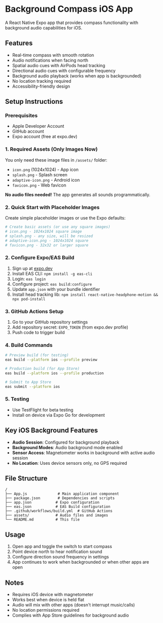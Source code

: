 # Background Compass iOS App

A React Native Expo app that provides compass functionality with background audio capabilities for iOS.

## Features

- Real-time compass with smooth rotation
- Audio notifications when facing north
- Spatial audio cues with AirPods head tracking
- Directional audio cues with configurable frequency
- Background audio playback (works when app is backgrounded)
- No location tracking required
- Accessibility-friendly design

## Setup Instructions

### Prerequisites

- Apple Developer Account
- GitHub account
- Expo account (free at expo.dev)

### 1. Required Assets (Only Images Now)

You only need these image files in `/assets/` folder:
- `icon.png` (1024x1024) - App icon
- `splash.png` - Splash screen 
- `adaptive-icon.png` - Android icon
- `favicon.png` - Web favicon

**No audio files needed!** The app generates all sounds programmatically.

### 2. Quick Start with Placeholder Images

Create simple placeholder images or use the Expo defaults:

```bash
# Create basic assets (or use any square images)
# icon.png - 1024x1024 square image
# splash.png - any size, will be resized
# adaptive-icon.png - 1024x1024 square
# favicon.png - 32x32 or larger square
```

### 2. Configure Expo/EAS Build

1. Sign up at [expo.dev](https://expo.dev)
2. Install EAS CLI: `npm install -g eas-cli`
3. Login: `eas login`
4. Configure project: `eas build:configure`
5. Update `app.json` with your bundle identifier
6. Install head tracking lib: `npm install react-native-headphone-motion && npx pod-install`

### 3. GitHub Actions Setup

1. Go to your GitHub repository settings
2. Add repository secret: `EXPO_TOKEN` (from expo.dev profile)
3. Push code to trigger build

### 4. Build Commands

```bash
# Preview build (for testing)
eas build --platform ios --profile preview

# Production build (for App Store)
eas build --platform ios --profile production

# Submit to App Store
eas submit --platform ios
```

### 5. Testing

- Use TestFlight for beta testing
- Install on device via Expo Go for development

## Key iOS Background Features

- **Audio Session**: Configured for background playback
- **Background Modes**: Audio background mode enabled
- **Sensor Access**: Magnetometer works in background with active audio session
- **No Location**: Uses device sensors only, no GPS required

## File Structure

```
/
├── App.js              # Main application component
├── package.json        # Dependencies and scripts
├── app.json           # Expo configuration
├── eas.json           # EAS Build configuration
├── .github/workflows/build.yml  # GitHub Actions
├── assets/            # Audio files and images
└── README.md          # This file
```

## Usage

1. Open app and toggle the switch to start compass
2. Point device north to hear notification sound
3. Configure direction sound frequency in settings
4. App continues to work when backgrounded or when other apps are open

## Notes

- Requires iOS device with magnetometer
- Works best when device is held flat
- Audio will mix with other apps (doesn't interrupt music/calls)
- No location permissions required
- Complies with App Store guidelines for background audio

